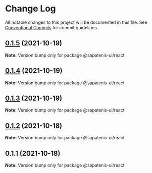# Change Log

All notable changes to this project will be documented in this file.
See [Conventional Commits](https://conventionalcommits.org) for commit guidelines.

## [0.1.5](https://github.com/mrocha98/sapatenis-ui/compare/@sapatenis-ui/react@0.1.4...@sapatenis-ui/react@0.1.5) (2021-10-19)

**Note:** Version bump only for package @sapatenis-ui/react





## [0.1.4](https://github.com/mrocha98/sapatenis-ui/compare/@sapatenis-ui/react@0.1.3...@sapatenis-ui/react@0.1.4) (2021-10-19)

**Note:** Version bump only for package @sapatenis-ui/react





## [0.1.3](https://github.com/mrocha98/sapatenis-ui/compare/@sapatenis-ui/react@0.1.2...@sapatenis-ui/react@0.1.3) (2021-10-19)

**Note:** Version bump only for package @sapatenis-ui/react





## [0.1.2](https://github.com/mrocha98/sapatenis-ui/compare/@sapatenis-ui/react@0.1.1...@sapatenis-ui/react@0.1.2) (2021-10-18)

**Note:** Version bump only for package @sapatenis-ui/react





## 0.1.1 (2021-10-18)

**Note:** Version bump only for package @sapatenis-ui/react
